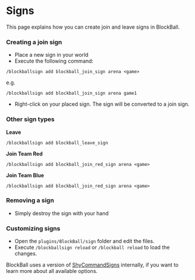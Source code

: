# Signs

This page explains how you can create join and leave signs in BlockBall.

### Creating a join sign

* Place a new sign in your world
* Execute the following command: 

```
/blockballsign add blockball_join_sign arena <game>
```

e.g.

```
/blockballsign add blockball_join_sign arena game1
```

* Right-click on your placed sign. The sign will be converted to a join sign.

### Other sign types

**Leave**
```
/blockballsign add blockball_leave_sign
```

**Join Team Red**
```
/blockballsign add blockball_join_red_sign arena <game>
```

**Join Team Blue**
```
/blockballsign add blockball_join_red_sign arena <game>
```

### Removing a sign

* Simply destroy the sign with your hand

### Customizing signs

* Open the ``plugins/BlockBall/sign`` folder and edit the files. 
* Execute ``/blockballsign reload`` or ``/blockball reload`` to load the changes.

BlockBall uses a version of [ShyCommandSigns](https://shynixn.github.io/ShyCommandSigns/wiki/site/installation/) internally, if you want to learn more about all available options.



